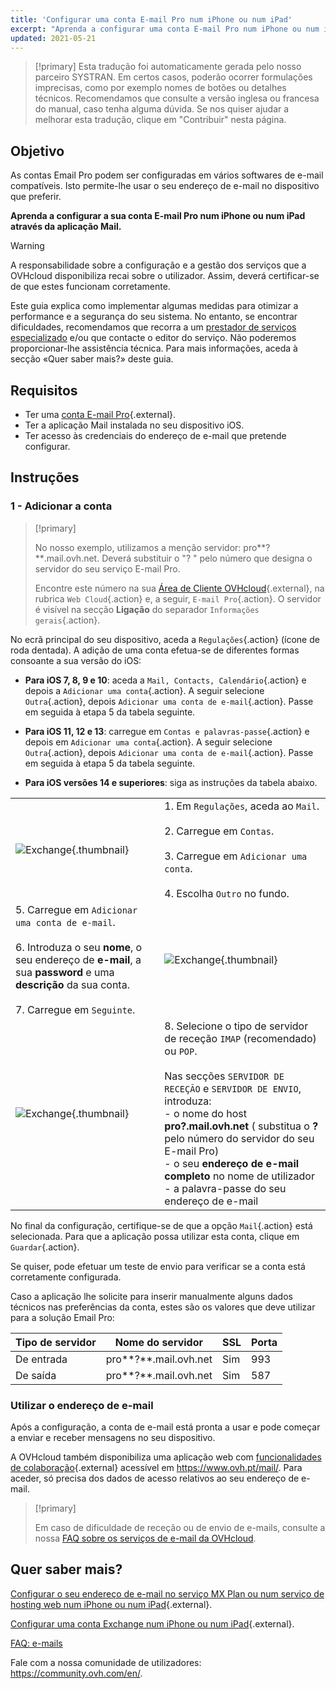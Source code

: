 ```yaml
---
title: 'Configurar uma conta E-mail Pro num iPhone ou num iPad'
excerpt: "Aprenda a configurar uma conta E-mail Pro num iPhone ou num iPad através da aplicação Mail"
updated: 2021-05-21
---
```


> [!primary]
> Esta tradução foi automaticamente gerada pelo nosso parceiro SYSTRAN. Em certos casos, poderão ocorrer formulações imprecisas, como por exemplo nomes de botões ou detalhes técnicos. Recomendamos que consulte a versão inglesa ou francesa do manual, caso tenha alguma dúvida. Se nos quiser ajudar a melhorar esta tradução, clique em "Contribuir" nesta página.
>

## Objetivo

As contas Email Pro podem ser configuradas em vários softwares de e-mail compatíveis. Isto permite-lhe usar o seu endereço de e-mail no dispositivo que preferir.

**Aprenda a configurar a sua conta E-mail Pro num iPhone ou num iPad através da aplicação Mail.**

> [!warning]
>
> A responsabilidade sobre a configuração e a gestão dos serviços que a OVHcloud disponibiliza recai sobre o utilizador. Assim, deverá certificar-se de que estes funcionam corretamente.
>
> Este guia explica como implementar algumas medidas para otimizar a performance e a segurança do seu sistema. No entanto, se encontrar dificuldades, recomendamos que recorra a um [prestador de serviços especializado](https://partner.ovhcloud.com/pt/directory/) e/ou que contacte o editor do serviço. Não poderemos proporcionar-lhe assistência técnica. Para mais informações, aceda à secção «Quer saber mais?» deste guia.
>

## Requisitos

- Ter uma [conta E-mail Pro](https://www.ovhcloud.com/pt/emails/email-pro/){.external}.
- Ter a aplicação Mail instalada no seu dispositivo iOS.
- Ter acesso às credenciais do endereço de e-mail que pretende configurar.

## Instruções

### 1 - Adicionar a conta

> [!primary]
>
> No nosso exemplo, utilizamos a menção servidor: pro**?**.mail.ovh.net. Deverá substituir o "? " pelo número que designa o servidor do seu serviço E-mail Pro.
>
> Encontre este número na sua [Área de Cliente OVHcloud](https://www.ovh.com/auth/?action=gotomanager&from=https://www.ovh.pt/&ovhSubsidiary=pt){.external}, na rubrica `Web Cloud`{.action} e, a seguir, `E-mail Pro`{.action}. O servidor é visível na secção **Ligação** do separador `Informações gerais`{.action}.
>

No ecrã principal do seu dispositivo, aceda a `Regulações`{.action} (ícone de roda dentada). A adição de uma conta efetua-se de diferentes formas consoante a sua versão do iOS:

- **Para iOS 7, 8, 9 e 10**: aceda a `Mail, Contacts, Calendário`{.action} e depois a `Adicionar uma conta`{.action}. A seguir selecione `Outra`{.action}, depois `Adicionar uma conta de e-mail`{.action}. Passe em seguida à etapa 5 da tabela seguinte.

- **Para iOS 11, 12 e 13**: carregue em `Contas e palavras-passe`{.action} e depois em `Adicionar uma conta`{.action}. A seguir selecione `Outra`{.action}, depois `Adicionar uma conta de e-mail`{.action}. Passe em seguida à etapa 5 da tabela seguinte.

- **Para iOS versões 14 e superiores**: siga as instruções da tabela abaixo.

| | |
|---|---|
|![Exchange](configuration-mail-ios-step01.gif){.thumbnail}|1. Em `Regulações`, aceda ao `Mail`. <br><br> 2. Carregue em `Contas`.<br><br> 3. Carregue em `Adicionar uma conta`.<br><br> 4. Escolha `Outro` no fundo.|
|5. Carregue em `Adicionar uma conta de e-mail`.<br><br>6. Introduza o seu **nome**, o seu endereço de **e-mail**, a sua **password** e uma **descrição** da sua conta.<br><br>7. Carregue em `Seguinte`.|![Exchange](configuration-mailpro-ios-step02.png){.thumbnail}|
|![Exchange](configuration-mailpro-ios-step03.png){.thumbnail}|8. Selecione o tipo de servidor de receção `IMAP` (recomendado) ou `POP`.<br><br>Nas secções `SERVIDOR DE RECEÇÃO` e `SERVIDOR DE ENVIO`, introduza: <br>- o nome do host **pro?.mail.ovh.net** ( substitua o **?** pelo número do servidor do seu E-mail Pro) <br>- o seu **endereço de e-mail completo** no nome de utilizador <br>- a palavra-passe do seu endereço de e-mail|

No final da configuração, certifique-se de que a opção `Mail`{.action} está selecionada. Para que a aplicação possa utilizar esta conta, clique em `Guardar`{.action}.

Se quiser, pode efetuar um teste de envio para verificar se a conta está corretamente configurada.

Caso a aplicação lhe solicite para inserir manualmente alguns dados técnicos nas preferências da conta, estes são os valores que deve utilizar para a solução Email Pro:

|Tipo de servidor|Nome do servidor|SSL|Porta|
|---|---|---|---|
|De entrada|pro**?**.mail.ovh.net|Sim|993|
|De saída|pro**?**.mail.ovh.net|Sim|587|

### Utilizar o endereço de e-mail

Após a configuração, a conta de e-mail está pronta a usar e pode começar a enviar e receber mensagens no seu dispositivo.

A OVHcloud também disponibiliza uma aplicação web com [funcionalidades de colaboração](https://www.ovhcloud.com/pt/emails/){.external} acessível em <https://www.ovh.pt/mail/>. Para aceder, só precisa dos dados de acesso relativos ao seu endereço de e-mail.

> [!primary]
>
> Em caso de dificuldade de receção ou de envio de e-mails, consulte a nossa [FAQ sobre os serviços de e-mail da OVHcloud](faq-emails1.).
>

## Quer saber mais?

[Configurar o seu endereço de e-mail no serviço MX Plan ou num serviço de hosting web num iPhone ou num iPad](how_to_configure_ios1.){.external}.

[Configurar uma conta Exchange num iPhone ou num iPad](how_to_configure_ios2.){.external}.

[FAQ: e-mails](faq-emails1.)

Fale com a nossa comunidade de utilizadores: <https://community.ovh.com/en/>.
